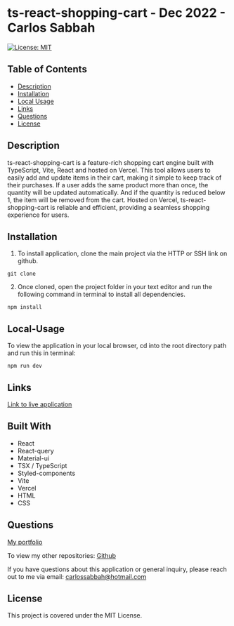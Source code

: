 # ts-react-shopping-cart - Dec 2022 - Carlos Sabbah

[![License: MIT](https://img.shields.io/badge/License-MIT-yellow.svg)](https://opensource.org/licenses/MIT)

## Table of Contents

- [Description](#Description)
- [Installation](#Installation)
- [Local Usage](#Local-Usage)
- [Links](#Links)
- [Questions](#Questions)
- [License](#License)

##

## Description

ts-react-shopping-cart is a feature-rich shopping cart engine built with TypeScript, Vite, React and hosted on Vercel. This tool allows users to easily add and update items in their cart, making it simple to keep track of their purchases. If a user adds the same product more than once, the quantity will be updated automatically. And if the quantity is reduced below 1, the item will be removed from the cart. Hosted on Vercel, ts-react-shopping-cart is reliable and efficient, providing a seamless shopping experience for users.

## Installation

1. To install application, clone the main project via the HTTP or SSH link on github.

```
git clone
```

2. Once cloned, open the project folder in your text editor and run the following command in terminal to install all dependencies.

```
npm install
```

## Local-Usage

To view the application in your local browser, cd into the root directory path and run this in terminal:

```
npm run dev
```

## Links

[Link to live application](https://ts-react-shopping-cart.vercel.app/)

## Built With

- React
- React-query
- Material-ui
- TSX / TypeScript
- Styled-components
- Vite
- Vercel
- HTML
- CSS

## Questions

[My portfolio](https://csabbah.github.io/Carlos-Sabbah-portfolio/)

To view my other repositories:
[Github](https://github.com/csabbah)

If you have questions about this application or general inquiry, please reach out to me via email: carlossabbah@hotmail.com

## License

This project is covered under the MIT License.
